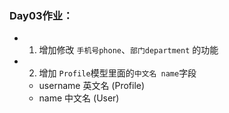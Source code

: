 ### Day03作业：

* 1. 增加修改 `手机号phone`、`部门department` 的功能
* 2. 增加 `Profile`模型里面的`中文名 name`字段
    * username 英文名 (Profile)
    * name  中文名 (User)

